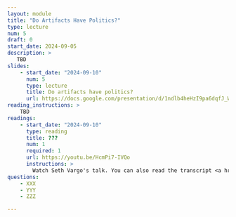 ```yaml
---
layout: module
title: "Do Artifacts Have Politics?"
type: lecture
num: 5
draft: 0
start_date: 2024-09-05
description: >
   TBD
slides: 
    - start_date: "2024-09-10"
      num: 5
      type: lecture
      title: Do artifacts have politics?
      url: https://docs.google.com/presentation/d/1ndlb4heHzI9pa6dqfJ_WC1awHNd-5Q3f/edit?usp=sharing&ouid=113376576186080604800&rtpof=true&sd=true
reading_instructions: >
    TBD
readings: 
    - start_date: "2024-09-10"
      type: reading
      title: ???
      num: 1
      required: 1
      url: https://youtu.be/HcmPi7-IVQo
      instructions: > 
        Watch Seth Vargo's talk. You can also read the transcript <a href="https://www.hashicorp.com/resources/everything-as-code-the-future-of-ops-tools" target="_blank">here</a>
questions:
    - XXX
    - YYY
    - ZZZ

---
```


